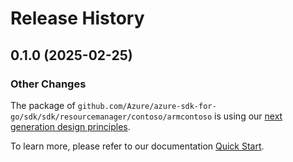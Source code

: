 # Release History

## 0.1.0 (2025-02-25)
### Other Changes

The package of `github.com/Azure/azure-sdk-for-go/sdk/sdk/resourcemanager/contoso/armcontoso` is using our [next generation design principles](https://azure.github.io/azure-sdk/general_introduction.html).

To learn more, please refer to our documentation [Quick Start](https://aka.ms/azsdk/go/mgmt).